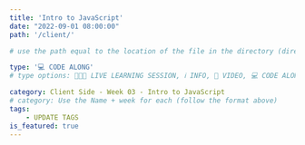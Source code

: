 ```yaml
---
title: 'Intro to JavaScript'
date: "2022-09-01 08:00:00"
path: '/client/'

# use the path equal to the location of the file in the directory (directory structure)

type: '💻 CODE ALONG'
# type options: 👩🏽‍🏫 LIVE LEARNING SESSION, ℹ️ INFO, 🎥 VIDEO, 💻 CODE ALONG, 🥼LAB, ↩️ REVIEW/NOTES, 👥 GROUP LEARNING, 👷🏼‍♂️ GROUP PROJECT, 🧠 ASSESSMENT, 📝 ASSIGNMENT

category: Client Side - Week 03 - Intro to JavaScript
# category: Use the Name + week for each (follow the format above)
tags: 
    - UPDATE TAGS
is_featured: true
---
```


